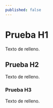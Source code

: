 ```yaml
---
published: false
---
```

# Prueba H1
Texto de relleno.

## Prueba H2
Texto de relleno.

### Prueba H3
Texto de relleno.